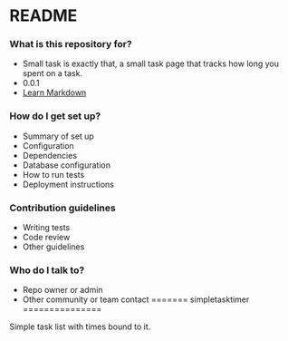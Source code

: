 
# README #



### What is this repository for? ###

* Small task is exactly that, a small task page that tracks how long you spent on a task.
* 0.0.1
* [Learn Markdown](https://bitbucket.org/tutorials/markdowndemo)

### How do I get set up? ###

* Summary of set up
* Configuration
* Dependencies
* Database configuration
* How to run tests
* Deployment instructions

### Contribution guidelines ###

* Writing tests
* Code review
* Other guidelines

### Who do I talk to? ###

* Repo owner or admin
* Other community or team contact
=======
simpletasktimer
===============

Simple task list with times bound to it.

